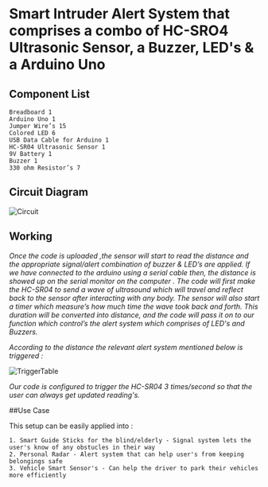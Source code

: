 # **Smart Intruder Alert System that comprises a combo of HC-SRO4 Ultrasonic Sensor, a Buzzer, LED's & a Arduino Uno**

## Component List 

```
Breadboard 1
Arduino Uno 1
Jumper Wire’s 15
Colored LED 6
USB Data Cable for Arduino 1
HC-SR04 Ultrasonic Sensor 1
9V Battery 1
Buzzer 1
330 ohm Resistor’s 7
```

## Circuit Diagram

![Circuit](https://user-images.githubusercontent.com/33223665/152725931-343f5f06-a1f7-4781-aeaa-592e3322d9e0.jpg)

## Working 

*Once the code is uploaded ,the sensor will start to read the distance and the appropriate signal/alert combination of buzzer & LED’s are applied. 
If we have connected to the arduino using a serial cable then, the distance is showed up on the serial monitor on the computer .
The code will first make the HC-SR04 to send a wave of ultrasound which will travel and reflect back to the sensor after interacting with any body. The sensor will also start a timer which measure’s how much time the wave took back and forth.
This duration will be converted into distance, and the code will pass it on to our function which control’s the alert system which comprises of LED's and Buzzers.*

*According to the distance the relevant alert system mentioned below is triggered :*

![TriggerTable](https://user-images.githubusercontent.com/33223665/152726286-ac1ddc4f-97e1-4db8-816b-8ca7c351f76a.png)

*Our code is configured to trigger the HC-SR04 3 times/second so that the user can always get updated reading's.*

##Use Case

This setup can be easily applied into :

```
1. Smart Guide Sticks for the blind/elderly - Signal system lets the user's know of any obstucles in their way
2. Personal Radar - Alert system that can help user's from keeping belongings safe
3. Vehicle Smart Sensor's - Can help the driver to park their vehicles more efficiently
```
